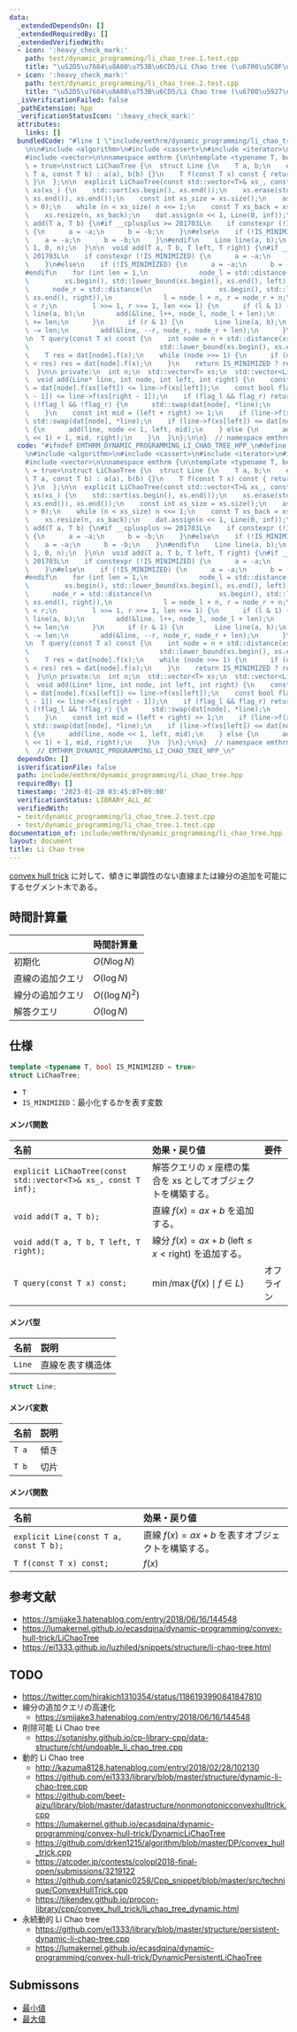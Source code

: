 ```yaml
---
data:
  _extendedDependsOn: []
  _extendedRequiredBy: []
  _extendedVerifiedWith:
  - icon: ':heavy_check_mark:'
    path: test/dynamic_programming/li_chao_tree.1.test.cpp
    title: "\u52D5\u7684\u8A08\u753B\u6CD5/Li Chao tree (\u6700\u5C0F\u5024)"
  - icon: ':heavy_check_mark:'
    path: test/dynamic_programming/li_chao_tree.2.test.cpp
    title: "\u52D5\u7684\u8A08\u753B\u6CD5/Li Chao tree (\u6700\u5927\u5024)"
  _isVerificationFailed: false
  _pathExtension: hpp
  _verificationStatusIcon: ':heavy_check_mark:'
  attributes:
    links: []
  bundledCode: "#line 1 \"include/emthrm/dynamic_programming/li_chao_tree.hpp\"\n\n\
    \n\n#include <algorithm>\n#include <cassert>\n#include <iterator>\n#include <utility>\n\
    #include <vector>\n\nnamespace emthrm {\n\ntemplate <typename T, bool IS_MINIMIZED\
    \ = true>\nstruct LiChaoTree {\n  struct Line {\n    T a, b;\n    explicit Line(const\
    \ T a, const T b) : a(a), b(b) {}\n    T f(const T x) const { return a * x + b;\
    \ }\n  };\n\n  explicit LiChaoTree(const std::vector<T>& xs_, const T inf) : n(1),\
    \ xs(xs_) {\n    std::sort(xs.begin(), xs.end());\n    xs.erase(std::unique(xs.begin(),\
    \ xs.end()), xs.end());\n    const int xs_size = xs.size();\n    assert(xs_size\
    \ > 0);\n    while (n < xs_size) n <<= 1;\n    const T xs_back = xs.back();\n\
    \    xs.resize(n, xs_back);\n    dat.assign(n << 1, Line(0, inf));\n  }\n\n  void\
    \ add(T a, T b) {\n#if __cplusplus >= 201703L\n    if constexpr (!IS_MINIMIZED)\
    \ {\n      a = -a;\n      b = -b;\n    }\n#else\n    if (!IS_MINIMIZED) {\n  \
    \    a = -a;\n      b = -b;\n    }\n#endif\n    Line line(a, b);\n    add(&line,\
    \ 1, 0, n);\n  }\n\n  void add(T a, T b, T left, T right) {\n#if __cplusplus >=\
    \ 201703L\n    if constexpr (!IS_MINIMIZED) {\n      a = -a;\n      b = -b;\n\
    \    }\n#else\n    if (!IS_MINIMIZED) {\n      a = -a;\n      b = -b;\n    }\n\
    #endif\n    for (int len = 1,\n             node_l = std::distance(\n        \
    \         xs.begin(), std::lower_bound(xs.begin(), xs.end(), left)),\n       \
    \      node_r = std::distance(\n                 xs.begin(), std::lower_bound(xs.begin(),\
    \ xs.end(), right)),\n             l = node_l + n, r = node_r + n;\n         l\
    \ < r;\n         l >>= 1, r >>= 1, len <<= 1) {\n      if (l & 1) {\n        Line\
    \ line(a, b);\n        add(&line, l++, node_l, node_l + len);\n        node_l\
    \ += len;\n      }\n      if (r & 1) {\n        Line line(a, b);\n        node_r\
    \ -= len;\n        add(&line, --r, node_r, node_r + len);\n      }\n    }\n  }\n\
    \n  T query(const T x) const {\n    int node = n + std::distance(xs.begin(),\n\
    \                                 std::lower_bound(xs.begin(), xs.end(), x));\n\
    \    T res = dat[node].f(x);\n    while (node >>= 1) {\n      if (dat[node].f(x)\
    \ < res) res = dat[node].f(x);\n    }\n    return IS_MINIMIZED ? res : -res;\n\
    \  }\n\n private:\n  int n;\n  std::vector<T> xs;\n  std::vector<Line> dat;\n\n\
    \  void add(Line* line, int node, int left, int right) {\n    const bool flag_l\
    \ = dat[node].f(xs[left]) <= line->f(xs[left]);\n    const bool flag_r = dat[node].f(xs[right\
    \ - 1]) <= line->f(xs[right - 1]);\n    if (flag_l && flag_r) return;\n    if\
    \ (!flag_l && !flag_r) {\n      std::swap(dat[node], *line);\n      return;\n\
    \    }\n    const int mid = (left + right) >> 1;\n    if (line->f(xs[mid]) < dat[node].f(xs[mid]))\
    \ std::swap(dat[node], *line);\n    if (line->f(xs[left]) <= dat[node].f(xs[left]))\
    \ {\n      add(line, node << 1, left, mid);\n    } else {\n      add(line, (node\
    \ << 1) + 1, mid, right);\n    }\n  }\n};\n\n}  // namespace emthrm\n\n\n"
  code: "#ifndef EMTHRM_DYNAMIC_PROGRAMMING_LI_CHAO_TREE_HPP_\n#define EMTHRM_DYNAMIC_PROGRAMMING_LI_CHAO_TREE_HPP_\n\
    \n#include <algorithm>\n#include <cassert>\n#include <iterator>\n#include <utility>\n\
    #include <vector>\n\nnamespace emthrm {\n\ntemplate <typename T, bool IS_MINIMIZED\
    \ = true>\nstruct LiChaoTree {\n  struct Line {\n    T a, b;\n    explicit Line(const\
    \ T a, const T b) : a(a), b(b) {}\n    T f(const T x) const { return a * x + b;\
    \ }\n  };\n\n  explicit LiChaoTree(const std::vector<T>& xs_, const T inf) : n(1),\
    \ xs(xs_) {\n    std::sort(xs.begin(), xs.end());\n    xs.erase(std::unique(xs.begin(),\
    \ xs.end()), xs.end());\n    const int xs_size = xs.size();\n    assert(xs_size\
    \ > 0);\n    while (n < xs_size) n <<= 1;\n    const T xs_back = xs.back();\n\
    \    xs.resize(n, xs_back);\n    dat.assign(n << 1, Line(0, inf));\n  }\n\n  void\
    \ add(T a, T b) {\n#if __cplusplus >= 201703L\n    if constexpr (!IS_MINIMIZED)\
    \ {\n      a = -a;\n      b = -b;\n    }\n#else\n    if (!IS_MINIMIZED) {\n  \
    \    a = -a;\n      b = -b;\n    }\n#endif\n    Line line(a, b);\n    add(&line,\
    \ 1, 0, n);\n  }\n\n  void add(T a, T b, T left, T right) {\n#if __cplusplus >=\
    \ 201703L\n    if constexpr (!IS_MINIMIZED) {\n      a = -a;\n      b = -b;\n\
    \    }\n#else\n    if (!IS_MINIMIZED) {\n      a = -a;\n      b = -b;\n    }\n\
    #endif\n    for (int len = 1,\n             node_l = std::distance(\n        \
    \         xs.begin(), std::lower_bound(xs.begin(), xs.end(), left)),\n       \
    \      node_r = std::distance(\n                 xs.begin(), std::lower_bound(xs.begin(),\
    \ xs.end(), right)),\n             l = node_l + n, r = node_r + n;\n         l\
    \ < r;\n         l >>= 1, r >>= 1, len <<= 1) {\n      if (l & 1) {\n        Line\
    \ line(a, b);\n        add(&line, l++, node_l, node_l + len);\n        node_l\
    \ += len;\n      }\n      if (r & 1) {\n        Line line(a, b);\n        node_r\
    \ -= len;\n        add(&line, --r, node_r, node_r + len);\n      }\n    }\n  }\n\
    \n  T query(const T x) const {\n    int node = n + std::distance(xs.begin(),\n\
    \                                 std::lower_bound(xs.begin(), xs.end(), x));\n\
    \    T res = dat[node].f(x);\n    while (node >>= 1) {\n      if (dat[node].f(x)\
    \ < res) res = dat[node].f(x);\n    }\n    return IS_MINIMIZED ? res : -res;\n\
    \  }\n\n private:\n  int n;\n  std::vector<T> xs;\n  std::vector<Line> dat;\n\n\
    \  void add(Line* line, int node, int left, int right) {\n    const bool flag_l\
    \ = dat[node].f(xs[left]) <= line->f(xs[left]);\n    const bool flag_r = dat[node].f(xs[right\
    \ - 1]) <= line->f(xs[right - 1]);\n    if (flag_l && flag_r) return;\n    if\
    \ (!flag_l && !flag_r) {\n      std::swap(dat[node], *line);\n      return;\n\
    \    }\n    const int mid = (left + right) >> 1;\n    if (line->f(xs[mid]) < dat[node].f(xs[mid]))\
    \ std::swap(dat[node], *line);\n    if (line->f(xs[left]) <= dat[node].f(xs[left]))\
    \ {\n      add(line, node << 1, left, mid);\n    } else {\n      add(line, (node\
    \ << 1) + 1, mid, right);\n    }\n  }\n};\n\n}  // namespace emthrm\n\n#endif\
    \  // EMTHRM_DYNAMIC_PROGRAMMING_LI_CHAO_TREE_HPP_\n"
  dependsOn: []
  isVerificationFile: false
  path: include/emthrm/dynamic_programming/li_chao_tree.hpp
  requiredBy: []
  timestamp: '2023-01-20 03:45:07+09:00'
  verificationStatus: LIBRARY_ALL_AC
  verifiedWith:
  - test/dynamic_programming/li_chao_tree.2.test.cpp
  - test/dynamic_programming/li_chao_tree.1.test.cpp
documentation_of: include/emthrm/dynamic_programming/li_chao_tree.hpp
layout: document
title: Li Chao tree
---
```


[convex hull trick](cht.md) に対して、傾きに単調性のない直線または線分の追加を可能にするセグメント木である。


## 時間計算量

||時間計算量|
|:--|:--|
|初期化|$O(N \log{N})$|
|直線の追加クエリ|$O(\log{N})$|
|線分の追加クエリ|$O((\log{N})^2)$|
|解答クエリ|$O(\log{N})$|


## 仕様

```cpp
template <typename T, bool IS_MINIMIZED = true>
struct LiChaoTree;
```

- `T`
- `IS_MINIMIZED`：最小化するかを表す変数

#### メンバ関数

|名前|効果・戻り値|要件|
|:--|:--|:--|
|`explicit LiChaoTree(const std::vector<T>& xs_, const T inf);`|解答クエリの $x$ 座標の集合を $\mathrm{xs}$ としてオブジェクトを構築する。||
|`void add(T a, T b);`|直線 $f(x) = ax + b$ を追加する。||
|`void add(T a, T b, T left, T right);`|線分 $f(x) = ax + b$ ($\mathrm{left} \leq x < \mathrm{right}$) を追加する。||
|`T query(const T x) const;`|$\min \text{/} \max \lbrace f(x) \mid f \in L \rbrace$|オフライン|

#### メンバ型

|名前|説明|
|:--|:--|
|`Line`|直線を表す構造体|

```cpp
struct Line;
```

#### メンバ変数

|名前|説明|
|:--|:--|
|`T a`|傾き|
|`T b`|切片|

#### メンバ関数

|名前|効果・戻り値|
|:--|:--|
|`explicit Line(const T a, const T b);`|直線 $f(x) = ax + b$ を表すオブジェクトを構築する。|
|`T f(const T x) const;`|$f(x)$|


## 参考文献

- https://smijake3.hatenablog.com/entry/2018/06/16/144548
- https://lumakernel.github.io/ecasdqina/dynamic-programming/convex-hull-trick/LiChaoTree
- https://ei1333.github.io/luzhiled/snippets/structure/li-chao-tree.html


## TODO

- https://twitter.com/hirakich1310354/status/1186193990841847810
- 線分の追加クエリの高速化
  - https://smijake3.hatenablog.com/entry/2018/06/16/144548
- 削除可能 Li Chao tree
  - https://sotanishy.github.io/cp-library-cpp/data-structure/cht/undoable_li_chao_tree.cpp
- 動的 Li Chao tree
  - http://kazuma8128.hatenablog.com/entry/2018/02/28/102130
  - https://github.com/ei1333/library/blob/master/structure/dynamic-li-chao-tree.cpp
  - https://github.com/beet-aizu/library/blob/master/datastructure/nonmonotonicconvexhulltrick.cpp
  - https://lumakernel.github.io/ecasdqina/dynamic-programming/convex-hull-trick/DynamicLiChaoTree
  - https://github.com/drken1215/algorithm/blob/master/DP/convex_hull_trick.cpp
  - https://atcoder.jp/contests/colopl2018-final-open/submissions/3219122
  - https://github.com/satanic0258/Cpp_snippet/blob/master/src/technique/ConvexHullTrick.cpp
  - https://tjkendev.github.io/procon-library/cpp/convex_hull_trick/li_chao_tree_dynamic.html
- 永続動的 Li Chao tree
  - https://github.com/ei1333/library/blob/master/structure/persistent-dynamic-li-chao-tree.cpp
  - https://lumakernel.github.io/ecasdqina/dynamic-programming/convex-hull-trick/DynamicPersistentLiChaoTree


## Submissons

- [最小値](https://judge.yosupo.jp/submission/3848)
- [最大値](https://judge.yosupo.jp/submission/3849)
